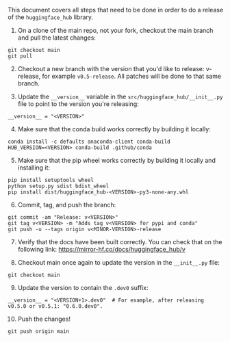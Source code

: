 This document covers all steps that need to be done in order to do a release of the `huggingface_hub` library.

1. On a clone of the main repo, not your fork, checkout the main branch and pull the latest changes:
```
git checkout main
git pull
   ```

2. Checkout a new branch with the version that you'd like to release: v<MINOR-VERSION>-release,
for example `v0.5-release`. All patches will be done to that same branch.

3. Update the `__version__` variable in the `src/huggingface_hub/__init__.py` file to point
to the version you're releasing:
```
__version__ = "<VERSION>"
   ```

4. Make sure that the conda build works correctly by building it locally:
```
conda install -c defaults anaconda-client conda-build
HUB_VERSION=<VERSION> conda-build .github/conda
   ```

5. Make sure that the pip wheel works correctly by building it locally and installing it:
```
pip install setuptools wheel
python setup.py sdist bdist_wheel
pip install dist/huggingface_hub-<VERSION>-py3-none-any.whl
   ```

6. Commit, tag, and push the branch:
```
git commit -am "Release: v<VERSION>"
git tag v<VERSION> -m "Adds tag v<VERSION> for pypi and conda"
git push -u --tags origin v<MINOR-VERSION>-release
   ```

7. Verify that the docs have been built correctly. You can check that on the following link:
https://mirror-hf.co/docs/huggingface_hub/v<VERSION>

8. Checkout main once again to update the version in the `__init__.py` file:
```
git checkout main
   ```

9. Update the version to contain the `.dev0` suffix:
```
__version__ = "<VERSION+1>.dev0"  # For example, after releasing v0.5.0 or v0.5.1: "0.6.0.dev0".
   ```

10. Push the changes!
```
git push origin main
```
